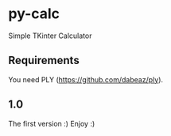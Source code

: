 # py-calc
Simple TKinter Calculator
## Requirements
You need PLY (https://github.com/dabeaz/ply).
## 1.0
The first version :)
Enjoy :)
